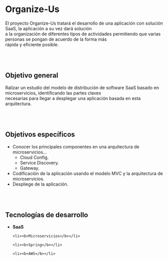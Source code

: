 # Organize-Us

El proyecto Organize-Us tratará el desarrollo de una aplicación con solución SaaS, la aplicación a su vez dará solución </br>
a la organización de diferentes tipos de actividades permitiendo que varias personas se pongan de acuerdo de la forma más </br>
rápida y eficiente posible. 

</br>
</br>

## Objetivo general
Ralizar un estudio del modelo de distribución de software SaaS basado en microservicios, identificando las partes claves </br>
necesarias para llegar a desplegar una aplicación basada en esta arquitectura.

</br>
</br>

## Objetivos específicos

<ul>
    <li>Conocer los principales componentes en una arquitectura de microservicios...
        <ul>
        <li>Cloud Config.</li>
        <li>Service Discovery.</li>
        <li>Gateway.</li>
        </ul>
    </li>    
    <li>Codificación de la aplicación usando el modelo MVC y la arquitectura de microservicios.</li>
    <li>Despliege de la aplicación.</li>
</ul>

</br>
</br>

## Tecnologías de desarrollo
 
<ul>
    <li><b>SaaS</b></li>
    
    <li><b>Microservicios</b></li>
    
    <li><b>Spring</b></li>
    
    <li><b>AWS</b></li>
</ul>